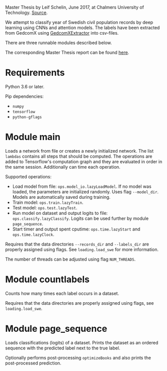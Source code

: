 Master Thesis by Leif Schelin, June 2017, at Chalmers University of Technology. [Source](https://github.com/HalfLeif/CNN_doc_extraction).

We attempt to classify year of Swedish civil population records by deep learning using CNNs and attention models. The labels have been extracted from GedcomX using [GedcomXExtractor](https://github.com/HalfLeif/GedcomXExtract) into csv-files.

There are three runnable modules described below.

The corresponding Master Thesis report can be found [here](https://github.com/HalfLeif/Master-Thesis---Waypointing).


# Requirements

Python 3.6 or later.

Pip dependencies:
- `numpy`
- `tensorflow`
- `python-gflags`


# Module main

Loads a network from file or creates a newly initialized network.
The list `lambdas` contains all steps that should be computed. The operations are added to Tensorflow's computation graph and they are evaluated in order in the same session. Additionally can time each operation.

Supported operations:
- Load model from file: `ops.model_io.lazyLoadModel`. If no model was loaded, the parameters are initialized randomly. Uses flag `--model_dir`. Models are automatically saved during training.
- Train model: `ops.train.lazyTrain`.
- Test model: `ops.test.lazyTest`.
- Run model on dataset and output logits to file: `ops.classify.lazyClassify`. Logits can be used further by module `page_sequence`.
- Start timer and output spent cputime: `ops.time.lazyStart` and `ops.time.lazyClock`.

Requires that the data directories `--records_dir` and `--labels_dir` are properly assigned using flags. See `loading.load_swe` for more information.

The number of threads can be adjusted using flag `NUM_THREADS`.


# Module countlabels

Counts how many times each label occurs in a dataset.

Requires that the data directories are properly assigned using flags, see `loading.load_swe`.


# Module page_sequence

Loads classifications (logits) of a dataset. Prints the dataset as an ordered sequence with the predicted label next to the true label.

Optionally performs post-processing `optimizeBooks` and also prints the post-processed prediction.
